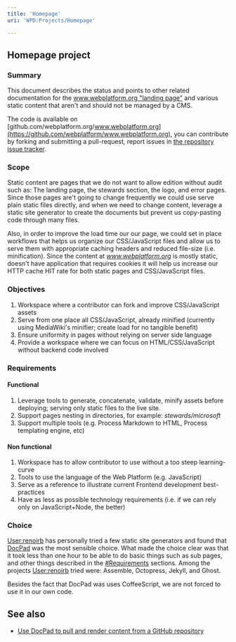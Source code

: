 ```yaml
---
title: 'Homepage'
uri: 'WPD:Projects/Homepage'

---
```

## Homepage project

### Summary

This document describes the status and points to other related documentation for the [www.webplatform.org "landing page"](http://www.webplatform.org) and various static content that aren't and should not be managed by a CMS.

The code is available on [github.com/webplatform.org/www.webplatform.org](https://github.com/webplatform/www.webplatform.org), you can contribute by forking and submitting a pull-request, report issues in [the repository issue tracker](https://github.com/webplatform/www.webplatform.org/issues/new?title=Describe%20issue%20found%20&labels=bug&assignee=renoirb&body=URL:%20Insert%20address%20where%20you%20found%20the%20problem).

### Scope

Static content are pages that we do not want to allow edition without audit such as: The landing page, the stewards section, the logo, and error pages. Since those pages are't going to change frequently we could use serve plain static files directly, and when we need to change content, leverage a static site generator to create the documents but prevent us copy-pasting code through many files.

Also, in order to improve the load time our our page, we could set in place workflows that helps us organize our CSS/JavaScript files and allow us to serve them with appropriate caching headers and reduced file-size (i.e. minification). Since the content at *www.webplatform.org* is mostly static, doesn't have application that requires cookies it will help us increase our HTTP cache HIT rate for both static pages and CSS/JavaScript files.

### Objectives

1.  Workspace where a contributor can fork and improve CSS/JavaScript assets
2.  Serve from one place all CSS/JavaScript, already minified (currently using MediaWiki's minifier; create load for no tangible benefit)
3.  Ensure uniformity in pages without relying on server side language
4.  Provide a workspace where we can focus on HTML/CSS/JavaScript without backend code involved

### Requirements

#### Functional

1.  Leverage tools to generate, concatenate, validate, minify assets before deploying; serving only static files to the live site.
2.  Support pages nesting in directories, for example: *stewards/microsoft*
3.  Support multiple tools (e.g. Process Markdown to HTML, Process templating engine, etc)

#### Non functional

1.  Workspace has to allow contributor to use without a too steep learning-curve
2.  Tools to use the language of the Web Platform (e.g. JavaScript)
3.  Serve as a reference to illustrate current Frontend development best-practices
4.  Have as less as possible technology requirements (i.e. if we can rely only on JavaScript+Node, the better)

### Choice

[User:renoirb](/User:Renoirb) has personally tried a few static site generators and found that [DocPad](http://docpad.org/) was the most sensible choice. What made the choice clear was that it took less than one hour to be able to do basic things such as sub pages, and other things described in the [\#Requirements](#Requirements) sections. Among the projects [User:renoirb](/User:Renoirb) tried were: Assemble, Octopress, Jekyll, and Ghost.

Besides the fact that DocPad was uses CoffeeScript, we are not forced to use it in our own code.

## See also

-   [Use DocPad to pull and render content from a GitHub repository](https://gist.github.com/balupton/5519403)
